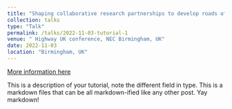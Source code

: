 ```yaml
---
title: "Shaping collaborative research partnerships to develop roads of the future"
collection: talks
type: "Talk"
permalink: /talks/2022-11-03-tutorial-1
venue: " Highway UK conference, NEC Birmingham, UK"
date: 2022-11-03
location: "Birmingham, UK"
---
```


[More information here](http://exampleurl.com)

This is a description of your tutorial, note the different field in type. This is a markdown files that can be all markdown-ified like any other post. Yay markdown!
